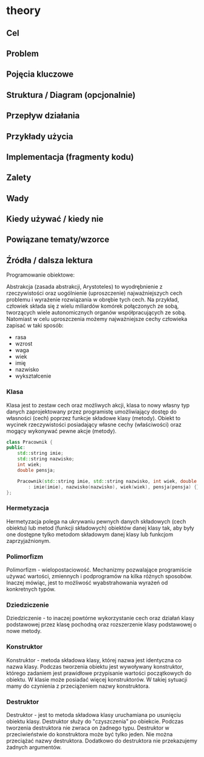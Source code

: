# theory

## Cel

## Problem

## Pojęcia kluczowe

## Struktura / Diagram (opcjonalnie)

## Przepływ działania

## Przykłady użycia

## Implementacja (fragmenty kodu)

## Zalety

## Wady

## Kiedy używać / kiedy nie

## Powiązane tematy/wzorce

## Źródła / dalsza lektura


Programowanie obiektowe:

Abstrakcja (zasada abstrakcji, Arystoteles) to wyodrębnienie z rzeczywistości oraz uogólnienie (uproszczenie) najważniejszych cech problemu
i wyrażenie rozwiązania w obrębie tych cech. Na przykład, człowiek składa się z wielu miliardów komórek połączonych ze sobą,
tworzących wiele autonomicznych organów współpracujących ze sobą. Natomiast w celu uproszczenia możemy najważniejsze cechy człowieka zapisać w taki sposób:
* rasa
* wzrost
* waga
* wiek
* imię
* nazwisko
* wykształcenie

### Klasa
Klasa jest to zestaw cech oraz możliwych akcji, klasa to nowy własny typ danych zaprojektowany przez programistę umożliwiający dostęp do własności (cech)
poprzez funkcje składowe klasy (metody).
Obiekt to wycinek rzeczywistości posiadający własne cechy (właściwości) oraz mogący wykonywać pewne akcje (metody).

```cpp
class Pracownik {
public:
    std::string imie;
    std::string nazwisko;
    int wiek;
    double pensja;

    Pracownik(std::string imie, std::string nazwisko, int wiek, double pensja)
        : imie(imie), nazwisko(nazwisko), wiek(wiek), pensja(pensja) {}
};
```

### Hermetyzacja
Hermetyzacja polega na ukrywaniu pewnych danych składowych (cech obiektu) lub metod (funkcji składowych) obiektów danej klasy tak, aby były one dostępne tylko metodom składowym danej klasy lub funkcjom zaprzyjaźnionym.

### Polimorfizm
Polimorfizm - wielopostaciowość. Mechanizmy pozwalające programiście używać wartości, zmiennych i podprogramów na kilka różnych sposobów. Inaczej mówiąc, jest to możliwość wyabstrahowania wyrażeń od konkretnych typów.

### Dziedziczenie
Dziedziczenie - to inaczej powtórne wykorzystanie cech oraz działań klasy podstawowej przez klasę pochodną oraz rozszerzenie klasy podstawowej o nowe metody.

### Konstruktor
Konstruktor - metoda składowa klasy, której nazwa jest identyczna co nazwa klasy. Podczas tworzenia obiektu jest wywoływany konstruktor, którego zadaniem jest prawidłowe przypisanie wartości początkowych do obiektu. W klasie może posiadać więcej konstruktorów. W takiej sytuacji mamy do czynienia z przeciążeniem nazwy konstruktora.

### Destruktor
Destruktor - jest to metoda składowa klasy uruchamiana po usunięciu obiektu klasy. Destruktor służy do "czyszczenia" po obiekcie. Podczas tworzenia destruktora nie zwraca on żadnego typu. Destruktor w przeciwieństwie do konstruktora może być tylko jeden. Nie można przeciążać nazwy destruktora. Dodatkowo do destruktora nie przekazujemy żadnych argumentów.
